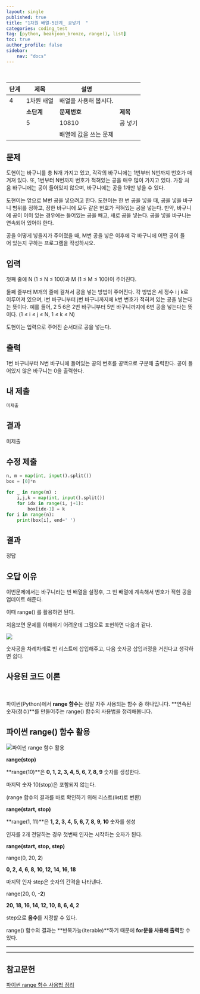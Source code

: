 ```yaml
---
layout: single
published: true
title: "1차원 배열-5단계_ 공넣기  "
categories: coding_test
tag: [python, beakjoon_bronze, range(), list]
toc: true
author_profile: false
sidebar:
    nav: "docs"
---
```


<br>

| 단계  | 제목      | 설명           |        |
| --- | ------- | ------------ | ------ |
| 4   | 1차원 배열  | 배열을 사용해 봅시다. |        |
|     | **소단계** | **문제번호**     | **제목** |
|     | 5       | 10810        | 공 넣기   |
|     |         | 배열에 값을 쓰는 문제 |        |

## 문제

도현이는 바구니를 총 N개 가지고 있고, 각각의 바구니에는 1번부터 N번까지 번호가 매겨져 있다. 또, 1번부터 N번까지 번호가 적혀있는 공을 매우 많이 가지고 있다. 가장 처음 바구니에는 공이 들어있지 않으며, 바구니에는 공을 1개만 넣을 수 있다.

도현이는 앞으로 M번 공을 넣으려고 한다. 도현이는 한 번 공을 넣을 때, 공을 넣을 바구니 범위를 정하고, 정한 바구니에 모두 같은 번호가 적혀있는 공을 넣는다. 만약, 바구니에 공이 이미 있는 경우에는 들어있는 공을 빼고, 새로 공을 넣는다. 공을 넣을 바구니는 연속되어 있어야 한다.

공을 어떻게 넣을지가 주어졌을 때, M번 공을 넣은 이후에 각 바구니에 어떤 공이 들어 있는지 구하는 프로그램을 작성하시오.

## 입력

첫째 줄에 N (1 ≤ N ≤ 100)과 M (1 ≤ M ≤ 100)이 주어진다.

둘째 줄부터 M개의 줄에 걸쳐서 공을 넣는 방법이 주어진다. 각 방법은 세 정수 i j k로 이루어져 있으며, i번 바구니부터 j번 바구니까지에 k번 번호가 적혀져 있는 공을 넣는다는 뜻이다. 예를 들어, 2 5 6은 2번 바구니부터 5번 바구니까지에 6번 공을 넣는다는 뜻이다. (1 ≤ i ≤ j ≤ N, 1 ≤ k ≤ N)

도현이는 입력으로 주어진 순서대로 공을 넣는다.

## 출력

1번 바구니부터 N번 바구니에 들어있는 공의 번호를 공백으로 구분해 출력한다. 공이 들어있지 않은 바구니는 0을 출력한다.

## 내 제출

```python
미제출
```

## 결과

미제출

## 수정 제출

```python
n, m = map(int, input().split())
box = [0]*n

for _ in range(m) :
    i,j,k = map(int, input().split())
    for idx in range(i, j+1):
        box[idx-1] = k
for i in range(n):
    print(box[i], end=' ')
```

## 결과

정답

## 오답 이유

이번문제에서는 바구니라는 빈 배열을 설정후, 그 빈 배열에 계속해서 번호가 적힌 공을 업데이트 해준다.

이때 range() 를 활용하면 된다.

처음보면 문제를 이해하기 어려운데 그림으로 표현하면 다음과 같다.

![]({{site.url}}/images/2023-03-05-cote-4-05/2023-03-05-19-56-54-image.png)

숫자공을 차례차례로 빈 리스트에 삽입해주고, 다음 숫자공 삽입과정을 거친다고 생각하면 쉽다.

## 사용된 코드 이론

<br>

파이썬(Python)에서 **range 함수**는 정말 자주 사용되는 함수 중 하나입니다. **연속된 숫자(정수)**를 만들어주는 range() 함수의 사용법을 정리해봅니다.

## 파이썬 range() 함수 활용

![파이썬 range 함수 활용](https://t1.daumcdn.net/cfile/tistory/22738C3D58A54CD00C)

**range(stop)**

**range(10)**은 **0, 1, 2, 3, 4, 5, 6, 7, 8, 9** 숫자를 생성한다.

마지막 숫자 10(stop)은 포함되지 않는다.

(range 함수의 결과를 바로 확인하기 위해 리스트(list)로 변환)

**range(start, stop)**

**range(1, 11)**은 **1, 2, 3, 4, 5, 6, 7, 8, 9, 10** 숫자를 생성

인자를 2개 전달하는 경우 첫번째 인자는 시작하는 숫자가 된다.

**range(start, stop, step)**

range(0, 20, **2**)

**0, 2, 4, 6, 8, 10, 12, 14, 16, 18**

마지막 인자 step은 숫자의 간격을 나타낸다.

range(20, 0, **-2**)

**20, 18, 16, 14, 12, 10, 8, 6, 4, 2**

step으로 **음수**를 지정할 수 있다.

range() 함수의 결과는 **반복가능(iterable)**하기 때문에 **for문을 사용해 출력**할 수 있다.

---

---

## 참고문헌

[파이썬 range 함수 사용법 정리](https://withcoding.com/79)

